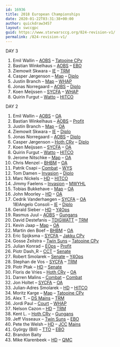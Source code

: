 ```yaml
---
id: 16936
title: 2018 European Championships
date: 2020-01-22T03:31:38+00:00
author: quickdraw3457
layout: swccgpc
guid: https://www.starwarsccg.org/824-revision-v1/
permalink: /824-revision-v1/
---
```

DAY 3  
1) Emil Wallin – <a rel="noreferrer noopener" aria-label="AOBS (opens in a new tab)" href="https://www.starwarsccg.org/2018-euros-day-3-emil-wallin-aobs/" target="_blank">AOBS</a> – <a rel="noreferrer noopener" aria-label="Tatooine CPv (opens in a new tab)" href="https://www.starwarsccg.org/2018-euros-day-3-emil-wallin-tatooine-cpv/" target="_blank">Tatooine CPv</a>  
2) Bastian Winkelhaus – <a rel="noreferrer noopener" aria-label="AOBS (opens in a new tab)" href="https://www.starwarsccg.org/2018-euros-day-3-bastian-winkelhaus-aobs/" target="_blank">AOBS</a> – <a rel="noreferrer noopener" aria-label="EBO (opens in a new tab)" href="https://www.starwarsccg.org/2018-euros-day-3-bastian-winkelhaus-ebo/" target="_blank">EBO</a>  
3) Ziemowit Skwara – <a rel="noreferrer noopener" aria-label="IE (opens in a new tab)" href="https://www.starwarsccg.org/2018-euros-day-3-ziemowit-skwara-ie/" target="_blank">IE</a> – <a rel="noreferrer noopener" aria-label="TRM (opens in a new tab)" href="https://www.starwarsccg.org/2018-euros-day-3-ziemowit-skwara-trm/" target="_blank">TRM</a>  
4) Casper Jørgenson – <a href="https://www.starwarsccg.org/2018-euros-day-3-casper-jorgenson-map/" target="_blank" rel="noreferrer noopener" aria-label="Map (opens in a new tab)">Map</a> – <a href="https://www.starwarsccg.org/2018-euros-day-3-casper-jorgenson/" target="_blank" rel="noreferrer noopener" aria-label="Diplo (opens in a new tab)">Diplo</a>  
5) Justin Branch – <a href="https://www.starwarsccg.org/2018-euros-day-3-justin-branch-map/" target="_blank" rel="noreferrer noopener" aria-label="Map (opens in a new tab)">Map</a> – <a href="https://www.starwarsccg.org/2018-euros-day-3-justin-branch-whap/" target="_blank" rel="noreferrer noopener" aria-label="WHAP (opens in a new tab)">WHAP</a>  
6) Jonas Norregaard – <a href="https://www.starwarsccg.org/2018-euros-day-3-jonas-norregaard-aobs/" target="_blank" rel="noreferrer noopener" aria-label="AOBS (opens in a new tab)">AOBS</a> – <a href="https://www.starwarsccg.org/2018-euros-day-3-jonas-norregaard-diplo/" target="_blank" rel="noreferrer noopener" aria-label="Diplo (opens in a new tab)">Diplo</a>  
7) Koen Meijssen – <a href="https://www.starwarsccg.org/2018-euros-day-3-koen-meijssen-sycfa/" target="_blank" rel="noreferrer noopener" aria-label="SYCFA (opens in a new tab)">SYCFA</a> – <a href="https://www.starwarsccg.org/2018-euros-day-3-koen-meijssen-whap/" target="_blank" rel="noreferrer noopener" aria-label="WHAP (opens in a new tab)">WHAP</a>  
8) Quirin Furgut – <a href="https://www.starwarsccg.org/2018-euros-day-3-quirin-fuergut-watto/" target="_blank" rel="noreferrer noopener" aria-label="Watto (opens in a new tab)">Watto</a> – <a href="https://www.starwarsccg.org/2018-euros-day-3-quirin-fuergut-hitco/" target="_blank" rel="noreferrer noopener" aria-label="HITCO (opens in a new tab)">HITCO</a>

DAY 2  
1) Emil Wallin – <a rel="noreferrer noopener" aria-label="AOBS (opens in a new tab)" href="https://www.starwarsccg.org/2018-euros-emil-wallin-aobs/" target="_blank">AOBS</a> – <a rel="noreferrer noopener" aria-label="OA (opens in a new tab)" href="https://www.starwarsccg.org/2018-euros-emil-wallin-oa/" target="_blank">OA</a>  
2) Bastian Winkelhaus – <a rel="noreferrer noopener" aria-label="AOBS (opens in a new tab)" href="https://www.starwarsccg.org/2018-euros-bastian-winkelhaus-aobs/" target="_blank">AOBS</a> – <a rel="noreferrer noopener" aria-label="Profit (opens in a new tab)" href="https://www.starwarsccg.org/2018-euros-bastian-winkelhaus-profit/" target="_blank">Profit</a>  
3) Justin Branch – <a rel="noreferrer noopener" aria-label="Map (opens in a new tab)" href="https://www.starwarsccg.org/2018-euros-justin-branch-map/" target="_blank">Map</a> – <a rel="noreferrer noopener" aria-label="OA (opens in a new tab)" href="https://www.starwarsccg.org/2018-euros-justin-branch-oa/" target="_blank">OA</a>  
4) Ziemowit Skwara – <a rel="noreferrer noopener" aria-label="IE (opens in a new tab)" href="https://www.starwarsccg.org/2018-euros-ziemowit-skwara-ie/" target="_blank">IE</a> – <a rel="noreferrer noopener" aria-label="Diplo (opens in a new tab)" href="https://www.starwarsccg.org/2018-euros-ziemowit-skwara-diplo/" target="_blank">Diplo</a>  
5) Jonas Norregaard – <a rel="noreferrer noopener" aria-label="AOBS (opens in a new tab)" href="https://www.starwarsccg.org/2018-euros-jonas-norregaard-aobs/" target="_blank">AOBS</a> – <a rel="noreferrer noopener" aria-label="Diplo (opens in a new tab)" href="https://www.starwarsccg.org/2018-euros-jonas-norregaard-diplo/" target="_blank">Diplo</a>  
6) Casper Jørgenson – <a rel="noreferrer noopener" aria-label="Hoth CRv (opens in a new tab)" href="https://www.starwarsccg.org/2018-euros-casper-jorgenson-hoth-crv/" target="_blank">Hoth CRv</a> – <a rel="noreferrer noopener" aria-label="Diplo (opens in a new tab)" href="https://www.starwarsccg.org/2018-euros-casper-jorgenson-diplo/" target="_blank">Diplo</a>  
7) Koen Meijssen – <a rel="noreferrer noopener" aria-label="SYCFA (opens in a new tab)" href="https://www.starwarsccg.org/2018-euros-koen-meijssen-sycfa/" target="_blank">SYCFA</a> – <a rel="noreferrer noopener" aria-label="OA (opens in a new tab)" href="https://www.starwarsccg.org/2018-euros-koen-meijssen-oa/" target="_blank">OA</a>  
8) Quirin Furgut – <a rel="noreferrer noopener" aria-label="Watto (opens in a new tab)" href="https://www.starwarsccg.org/2018-euros-quirin-furgut-watto/" target="_blank">Watto</a> – <a rel="noreferrer noopener" aria-label="HITCO (opens in a new tab)" href="https://www.starwarsccg.org/2018-euros-quirin-furgut-hitco/" target="_blank">HITCO</a>  
9) Jerome Nitschke – <a rel="noreferrer noopener" aria-label="Map (opens in a new tab)" href="https://www.starwarsccg.org/2018-euros-jerome-nitschke-map/" target="_blank">Map</a> – <a rel="noreferrer noopener" aria-label="OA (opens in a new tab)" href="https://www.starwarsccg.org/2018-euros-jerome-nitschke-oa/" target="_blank">OA</a>  
10) Chris Menzel – <a rel="noreferrer noopener" aria-label="BHBM (opens in a new tab)" href="https://www.starwarsccg.org/2018-euros-chris-menzel-bhbm/" target="_blank">BHBM</a> – <a rel="noreferrer noopener" aria-label="OA (opens in a new tab)" href="https://www.starwarsccg.org/2018-euros-chris-menzel-oa/" target="_blank">OA</a>  
11) Patrik Csapi – <a rel="noreferrer noopener" aria-label="Combat (opens in a new tab)" href="https://www.starwarsccg.org/2018-euros-patrik-csapi-combat/" target="_blank">Combat</a> – <a rel="noreferrer noopener" aria-label="WYS (opens in a new tab)" href="https://www.starwarsccg.org/2018-euros-patrik-csapi-wys/" target="_blank">WYS</a>  
12) Tom Damen – <a rel="noreferrer noopener" aria-label="Invasion (opens in a new tab)" href="https://www.starwarsccg.org/2018-euros-tom-damen-invasion/" target="_blank">Invasion</a> – <a rel="noreferrer noopener" aria-label="Diplo (opens in a new tab)" href="https://www.starwarsccg.org/2018-euros-tom-damen-diplo/" target="_blank">Diplo</a>  
13) Marc Nickels – <a rel="noreferrer noopener" aria-label="HD (opens in a new tab)" href="https://www.starwarsccg.org/2018-euros-marc-nickels-hd/" target="_blank">HD</a> – <a rel="noreferrer noopener" aria-label="HITCO (opens in a new tab)" href="https://www.starwarsccg.org/2018-euros-marc-nickels-hitco/" target="_blank">HITCO</a>  
14) Jimmy Faelens – <a rel="noreferrer noopener" aria-label="Invasion (opens in a new tab)" href="https://www.starwarsccg.org/2018-euros-jimmy-faelens-invasion/" target="_blank">Invasion</a> – <a rel="noreferrer noopener" aria-label="MWYHL (opens in a new tab)" href="https://www.starwarsccg.org/2018-euros-jimmy-faelens-mwyhl/" target="_blank">MWYHL</a>  
15) Tobias Bukkehave – <a rel="noreferrer noopener" aria-label="Map (opens in a new tab)" href="https://www.starwarsccg.org/2018-euros-tobias-bukkehave-map/" target="_blank">Map</a> – <a rel="noreferrer noopener" aria-label="OA (opens in a new tab)" href="https://www.starwarsccg.org/2018-euros-tobias-bukkehave-oa/" target="_blank">OA</a>  
16) John Moorley – <a rel="noreferrer noopener" aria-label="HD (opens in a new tab)" href="https://www.starwarsccg.org/2018-euros-john-moorley-hd/" target="_blank">HD</a> – <a rel="noreferrer noopener" aria-label="OA (opens in a new tab)" href="https://www.starwarsccg.org/2018-euros-john-moorley-oa/" target="_blank">OA</a>  
17) Cedrik Vanderhaegen – <a rel="noreferrer noopener" aria-label="SYCFA (opens in a new tab)" href="https://www.starwarsccg.org/2018-euros-cedrik-vanderhaegen-sycfa/" target="_blank">SYCFA</a> – <a rel="noreferrer noopener" aria-label="OA (opens in a new tab)" href="https://www.starwarsccg.org/2018-euros-cedrik-vaderhaegen-oa/" target="_blank">OA</a>  
18)Angelo Consoli – <a rel="noreferrer noopener" aria-label="IE (opens in a new tab)" href="https://www.starwarsccg.org/2018-euros-angelo-consoli-ie/" target="_blank">IE</a> – <a rel="noreferrer noopener" aria-label="Diplo (opens in a new tab)" href="https://www.starwarsccg.org/2018-euros-angelo-consoli-diplo/" target="_blank">Diplo</a>  
19) Gerald Sieber – <a rel="noreferrer noopener" aria-label="HD (opens in a new tab)" href="https://www.starwarsccg.org/2018-euros-gerald-sieber-hd/" target="_blank">HD</a> – <a rel="noreferrer noopener" aria-label="Y4Ops (opens in a new tab)" href="https://www.starwarsccg.org/2018-euros-gerald-sieber-y4ops/" target="_blank">Y4Ops</a>  
20) Rasmus Juul – <a rel="noreferrer noopener" aria-label="AOBS (opens in a new tab)" href="https://www.starwarsccg.org/2018-euros-rasmus-juul-aobs/" target="_blank">AOBS</a> – <a rel="noreferrer noopener" aria-label="Gungans (opens in a new tab)" href="https://www.starwarsccg.org/2018-euros-rasmus-juul-gungans/" target="_blank">Gungans</a>  
21) David Destefanis – <a rel="noreferrer noopener" aria-label="TDIGWATT (opens in a new tab)" href="https://www.starwarsccg.org/2018-euros-david-destefanis-tdigwatt/" target="_blank">TDIGWATT</a> – <a rel="noreferrer noopener" aria-label="TRM (opens in a new tab)" href="https://www.starwarsccg.org/2018-euros-david-destefanis-trm/" target="_blank">TRM</a>  
22) Kevin Jaap – <a rel="noreferrer noopener" aria-label="Map (opens in a new tab)" href="https://www.starwarsccg.org/2018-euros-kevin-jaap-map/" target="_blank">Map</a> – <a rel="noreferrer noopener" aria-label="OA (opens in a new tab)" href="https://www.starwarsccg.org/2018-euros-kevin-jaap-oa/" target="_blank">OA</a>  
23) Martin den Boef – <a rel="noreferrer noopener" aria-label="BHBM (opens in a new tab)" href="https://www.starwarsccg.org/2018-euros-martin-den-boef-bhbm/" target="_blank">BHBM</a> – <a rel="noreferrer noopener" aria-label="OA (opens in a new tab)" href="https://www.starwarsccg.org/2018-euros-martin-den-boef-oa/" target="_blank">OA</a>  
24) Eric Spijksma – <a rel="noreferrer noopener" aria-label="SYCFA (opens in a new tab)" href="https://www.starwarsccg.org/2018-euros-eric-spijksma-sycfa/" target="_blank">SYCFA</a> – <a rel="noreferrer noopener" aria-label="Jakku CPv (opens in a new tab)" href="https://www.starwarsccg.org/2018-euros-eric-spijksma-jakku-cpv/" target="_blank">Jakku CPv</a>  
25) Gosse Zeilstra – <a rel="noreferrer noopener" aria-label="Twin Suns (opens in a new tab)" href="https://www.starwarsccg.org/2018-euros-gosse-zeilstra-twin-suns/" target="_blank">Twin Suns</a> – <a rel="noreferrer noopener" aria-label="Tatooine CPv (opens in a new tab)" href="https://www.starwarsccg.org/2018-euros-gosse-zeilstra-tatooine-cpv/" target="_blank">Tatooine CPv</a>  
26) Julian Konrad – <a rel="noreferrer noopener" aria-label="EOps (opens in a new tab)" href="https://www.starwarsccg.org/2018-euros-julian-konrad-eops/" target="_blank">EOps</a> – <a rel="noreferrer noopener" aria-label="Profit (opens in a new tab)" href="https://www.starwarsccg.org/2018-euros-julian-konrad-profit/" target="_blank">Profit</a>  
27) Piotr Dash_R – <a rel="noreferrer noopener" aria-label="CCT (opens in a new tab)" href="https://www.starwarsccg.org/2018-euros-piotr-dash_r-cct/" target="_blank">CCT</a> – <a rel="noreferrer noopener" aria-label=" (opens in a new tab)" href="https://www.starwarsccg.org/2018-euros-piotr-dash_r-senate/" target="_blank">Senate</a>  
28) Robert Smolarek – <a rel="noreferrer noopener" aria-label="Senate (opens in a new tab)" href="https://www.starwarsccg.org/2018-euros-robert-smolarek-senate/" target="_blank">Senate</a> – <a rel="noreferrer noopener" aria-label="Y4Ops (opens in a new tab)" href="https://www.starwarsccg.org/2018-euros-robert-smolarek-y4ops/" target="_blank">Y4Ops</a>  
29) Stephan de Vos – <a rel="noreferrer noopener" aria-label="SYCFA (opens in a new tab)" href="https://www.starwarsccg.org/2018-euros-stephan-de-vos-sycfa/" target="_blank">SYCFA</a> – <a rel="noreferrer noopener" aria-label="TRM (opens in a new tab)" href="https://www.starwarsccg.org/2018-euros-stephan-de-vos-trm/" target="_blank">TRM</a>  
30) Piotr Ptak – <a rel="noreferrer noopener" aria-label="HD (opens in a new tab)" href="https://www.starwarsccg.org/2018-euros-piotr-ptak-hd/" target="_blank">HD</a> – <a rel="noreferrer noopener" aria-label="Senate (opens in a new tab)" href="https://www.starwarsccg.org/2018-euros-piotr-ptak-senate/" target="_blank">Senate</a>  
31) Floris de Vries – <a rel="noreferrer noopener" aria-label="Hoth CRv (opens in a new tab)" href="https://www.starwarsccg.org/2018-euros-floris-de-vries-hoth-crv/" target="_blank">Hoth CRv</a> – <a rel="noreferrer noopener" aria-label="OA (opens in a new tab)" href="https://www.starwarsccg.org/2018-euros-floris-de-vries-oa/" target="_blank">OA</a>  
32) Darren Malins – <a rel="noreferrer noopener" aria-label="Combat (opens in a new tab)" href="https://www.starwarsccg.org/2018-euros-darren-malins-combat/" target="_blank">Combat</a> – <a rel="noreferrer noopener" aria-label="Combat (opens in a new tab)" href="https://www.starwarsccg.org/2018-euros-darren-malins-ls-combat/" target="_blank">Combat</a>  
33) Jon Holtet – <a rel="noreferrer noopener" aria-label="SYCFA (opens in a new tab)" href="https://www.starwarsccg.org/2018-euros-jon-holtet-sycfa/" target="_blank">SYCFA</a> – <a rel="noreferrer noopener" aria-label="OA (opens in a new tab)" href="https://www.starwarsccg.org/2018-euros-jon-holtet-oa/" target="_blank">OA</a>  
34) Julian-Adres Smolarek – <a rel="noreferrer noopener" aria-label="HD (opens in a new tab)" href="https://www.starwarsccg.org/2018-euros-julian-adres-smolarek-hd/" target="_blank">HD</a> – <a rel="noreferrer noopener" aria-label="HITCO (opens in a new tab)" href="https://www.starwarsccg.org/2018-euros-julian-adres-smolarek-hitco/" target="_blank">HITCO</a>  
35) Moritz Karge – <a rel="noreferrer noopener" aria-label="Map (opens in a new tab)" href="https://www.starwarsccg.org/2018-euros-moritz-karge-map/" target="_blank">Map</a> – <a rel="noreferrer noopener" aria-label="Tatooine CPv (opens in a new tab)" href="https://www.starwarsccg.org/2018-euros-moritz-karge-tatooine-cpv/" target="_blank">Tatooine CPv</a>  
36) Alex T. – <a rel="noreferrer noopener" aria-label="DS Mains (opens in a new tab)" href="https://www.starwarsccg.org/2018-euros-alex-t-ds-mains/" target="_blank">DS Mains</a> – <a rel="noreferrer noopener" aria-label="TRM (opens in a new tab)" href="https://www.starwarsccg.org/2018-euros-alex-t-trm/" target="_blank">TRM</a>  
37) Jordi Paul – <a rel="noreferrer noopener" aria-label="Court (opens in a new tab)" href="https://www.starwarsccg.org/2018-euros-jordi-paul-court/" target="_blank">Court</a> – <a rel="noreferrer noopener" aria-label="WHAP (opens in a new tab)" href="https://www.starwarsccg.org/2018-euros-jordi-paul-whap/" target="_blank">WHAP</a>  
38) Nelson Cazon – <a rel="noreferrer noopener" aria-label="AOBS (opens in a new tab)" href="https://www.starwarsccg.org/2018-euros-nelson-cazon-hd/" target="_blank">HD</a> – <a rel="noreferrer noopener" aria-label="TRM (opens in a new tab)" href="https://www.starwarsccg.org/2018-euros-nelson-cazon-trm/" target="_blank">TRM</a>  
39) Kent L. – <a rel="noreferrer noopener" aria-label="Hoth CRv (opens in a new tab)" href="https://www.starwarsccg.org/2018-euros-kent-l-hoth-crv/" target="_blank">Hoth CRv</a> – <a rel="noreferrer noopener" aria-label="Gungans (opens in a new tab)" href="https://www.starwarsccg.org/2018-euros-kent-l-gungans/" target="_blank">Gungans</a>  
40) Jeff Visseaux – <a rel="noreferrer noopener" aria-label="Twin Suns (opens in a new tab)" href="https://www.starwarsccg.org/2018-euros-jeff-visseaux-twin-suns/" target="_blank">Twin Suns</a> – <a rel="noreferrer noopener" aria-label="EBO (opens in a new tab)" href="https://www.starwarsccg.org/2018-euros-jeff-visseaux-hoth-cpv/" target="_blank">EBO</a>  
41) Pete the Welsh – <a rel="noreferrer noopener" aria-label="HD (opens in a new tab)" href="https://www.starwarsccg.org/2018-euros-pete-the-welsh-hd/" target="_blank">HD</a> – <a rel="noreferrer noopener" aria-label="LS Mains (opens in a new tab)" href="https://www.starwarsccg.org/2018-euros-pete-the-welsh-ls-mains/" target="_blank">JCC</a> <a href="https://www.starwarsccg.org/2018-euros-pete-the-welsh-ls-mains/" target="_blank" rel="noreferrer noopener" aria-label="LS Mains (opens in a new tab)"></a><a rel="noreferrer noopener" aria-label="LS Mains (opens in a new tab)" href="https://www.starwarsccg.org/2018-euros-pete-the-welsh-ls-mains/" target="_blank">Mains</a>  
42) György (Bill) – <a href="https://www.starwarsccg.org/2018-euros-gyorgy-bill-tto/" target="_blank" rel="noreferrer noopener" aria-label="TTO (opens in a new tab)">TTO</a> – <a href="https://www.starwarsccg.org/2018-euros-gyorgy-bill-ebo/" target="_blank" rel="noreferrer noopener" aria-label="EBO (opens in a new tab)">EBO</a>  
43) Brandon Baity  
44) Mike Klarenbeek – <a href="https://www.starwarsccg.org/2018-euros-mike-klarenbeek-hd/" target="_blank" rel="noreferrer noopener" aria-label="HD (opens in a new tab)">HD</a> – <a href="https://www.starwarsccg.org/2018-euros-mike-klarenbeek-qmc/" target="_blank" rel="noreferrer noopener" aria-label="QMC (opens in a new tab)">QMC</a>